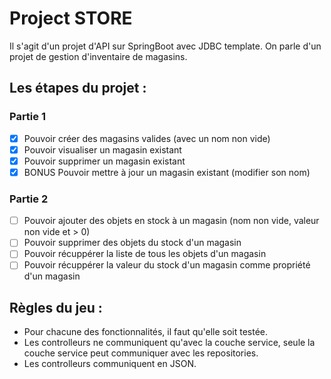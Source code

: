 # Project STORE

Il s'agit d'un projet d'API sur SpringBoot avec JDBC template.
On parle d'un projet de gestion d'inventaire de magasins. 

## Les étapes du projet : 

### Partie 1
- [x] Pouvoir créer des magasins valides (avec un nom non vide)
- [x] Pouvoir visualiser un magasin existant
- [x] Pouvoir supprimer un magasin existant
- [x] BONUS Pouvoir mettre à jour un magasin existant (modifier son nom)

### Partie 2
- [ ] Pouvoir ajouter des objets en stock à un magasin (nom non vide, valeur non vide et > 0)
- [ ] Pouvoir supprimer des objets du stock d'un magasin
- [ ] Pouvoir récuppérer la liste de tous les objets d'un magasin 
- [ ] Pouvoir récuppérer la valeur du stock d'un magasin comme propriété d'un magasin

## Règles du jeu : 

- Pour chacune des fonctionnalités, il faut qu'elle soit testée.
- Les controlleurs ne communiquent qu'avec la couche service, seule la couche service peut communiquer
 avec les repositories.
- Les controlleurs communiquent en JSON. 



 

